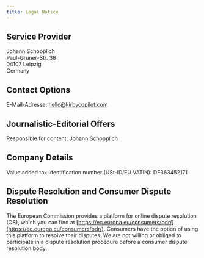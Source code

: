 ```yaml
---
title: Legal Notice
---
```


## Service Provider

Johann Schopplich  
Paul-Gruner-Str. 38  
04107 Leipzig  
Germany

## Contact Options

E-Mail-Adresse: [hello@kirbycopilot.com](mailto:hello@kirbycopilot.com)

## Journalistic-Editorial Offers

Responsible for content: Johann Schopplich

## Company Details

Value added tax identification number (USt-ID/EU VATIN): DE363452171

## Dispute Resolution and Consumer Dispute Resolution

The European Commission provides a platform for online dispute resolution (OS), which you can find at [https://ec.europa.eu/consumers/odr/](https://ec.europa.eu/consumers/odr/). Consumers have the option of using this platform to resolve their disputes. We are not willing or obliged to participate in a dispute resolution procedure before a consumer dispute resolution body.
